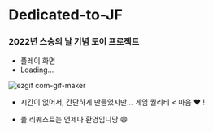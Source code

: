 # Dedicated-to-JF

### 2022년 스승의 날 기념 토이 프로젝트

- 플레이 화면
- Loading...

![ezgif com-gif-maker](https://user-images.githubusercontent.com/60930104/168449632-fe8294b1-7a64-43d2-8ee4-57103bbc2f84.gif)

- 시간이 없어서, 간단하게 만들었지만... 게임 퀄리티 < 마음 ♥️ !

- 풀 리퀘스트는 언제나 환영입니당 😄
